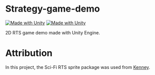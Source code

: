 # Strategy-game-demo
[![Made with Unity](https://img.shields.io/badge/Made%20with-Unity-57b9d3.svg?style=plastic&logo=unity)](https://unity.com/)
[![Made with Unity](https://img.shields.io/badge/VERSION-2020.3.43f1--LTS-brightgreen?logo=Unity)](https://unity.com/releases/editor/whats-new/2020.3.43)

2D RTS game demo made with Unity Engine.

# Attribution 
In this project, the Sci-Fi RTS sprite package was used from [Kenney](https://www.kenney.nl).
